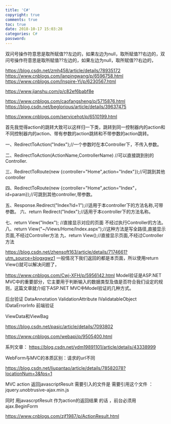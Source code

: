 ```yaml
---
title: 'C#'
copyright: true
comments: true
toc: true
date: 2018-10-17 15:03:28
categories: C#
password:
---
```

双问号操作符意思是取所赋值??左边的，如果左边为null，取所赋值??右边的，双问号操作符意思是取所赋值??左边的，如果左边为null，取所赋值??右边的，

https://blog.csdn.net/zmh458/article/details/78935172
https://www.cnblogs.com/lanpingwang/p/6596758.html
https://www.cnblogs.com/Inspire-Yi/p/6230567.html

https://www.jianshu.com/p/c82ef6babf8e

https://www.cnblogs.com/caofangsheng/p/5715876.html
https://blog.csdn.net/beglorious/article/details/39637475
 
https://www.cnblogs.com/servicehot/p/6510199.html


首先我觉得action的跳转大致可以这样归一下类，跳转到同一控制器内的action和不同控制器内的action、带有参数的action跳转和不带参数的action跳转。

一、RedirectToAction("Index");//一个参数时在本Controller下，不传入参数。

二、RedirectToAction(ActionName,ControllerName) //可以直接跳到别的Controller.

三、RedirectToRoute(new {controller="Home",action="Index"});//可跳到其他controller

四、RedirectToRoute(new {controller="Home",action="Index"， id=param});//可跳到其他controller,带参数。

五、Response.Redirect("Index?id=1");//适用于本controller下的方法名称,可带参数。
六、return Redirect("Index");//适用于本controller下的方法名称。

七、return View("Index"); //直接显示对应的页面 不经过执行Controller的方法。 
八、return View("~/Views/Home/Index.aspx");//这种方法是写全路径,直接显示页面,不经过Controller方法
九、return View();//直接显示页面,不经过Controller方法


https://blog.csdn.net/zhensoft163/article/details/7174661?utm_source=blogxgwz1
一般情况下我们返回的都是本页面，所以使用return View()就可以解决问题了，


https://www.cnblogs.com/Cwj-XFH/p/5956142.html
Model验证是ASP.NET MVC中的重要部分，它主要用于判断输入的数据类型及值是否符合我们设定的规则，这篇文章就介绍下ASP.NET MVC中Model验证的几种方式。


后台验证
DataAnnotation
ValidationAttribute
IValidatableObject
IDataErrorInfo
前端验证


ViewData和ViewBag

https://blog.csdn.net/pasic/article/details/7093802

https://www.cnblogs.com/webapi/p/9505400.html


系列文章：
https://blog.csdn.net/ydm19891101/article/details/43338999

WebForm与MVC的本质区别：请求的url不同


https://blog.csdn.net/liupantao/article/details/78582078?locationNum=3&fps=1


 
MVC action 返回javascriptResult 需要引入的文件是 
需要引用这个文件 ：   jquery.unobtrusive-ajax.min.js 

同时 用javascrptResult  作为action的返回结果 的话 ，前台必须用ajax.BeginForm  


https://www.cnblogs.com/zjf1987/p/ActionResult.html
